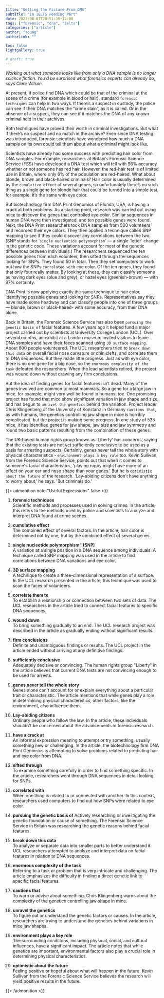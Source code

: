 ```yaml
---
title: "Getting the Picture From DNA"
subtitle: "in IELTS Reading Part"
date: 2023-08-07T20:51:36+12:00
tags: ["forensic", "dna", "ielts"]
categories: ["article"]
author: "Young"
authorLink: ""

toc: false
lightgallery: true

# draft: true
---
```


_Working out what someone looks like from only a DNA sample is no longer science fiction. You'd be surprised what forensics experts can already do, says Clare Wilson._

<!--more-->

At present, if police find DNA which could be that of the criminal at the scene of a crime (for example in blood or hair), standard `forensic techniques` can help in two ways. If there’s a suspect in custody, the police can see if their DNA matches the “crime stain”, as it is called. Or in the absence of a suspect, they can see if it matches the DNA of any known criminal held in their archives.

Both techniques have proved their worth in criminal investigations. But what if there’s no suspect and no match in the archive? Even since DNA testing was introduced, forensic scientists have wondered how much a DNA sample on its own could tell them about what a criminal might look like.

Scientists have already had some success with predicting hair color from DNA samples. For example, researchers at Britain’s Forensic Science Service (FSS) have developed a DNA test which will tell with 98% accuracy whether or not someone has red hair. However, the red-hair test is of limited use in Britain, where only 6% of the population are red-haired. What about blonde, brown and black-haired criminals? Hair color is usually determined by the `cumulative effect` of several genes, so unfortunately there’s no such thing as a single gene for blonde hair that could be turned into a simple test, for example. It’s the same with eye color.

But biotechnology firm DNA Print Genomics of Florida, USA, is having a crack at both problems. As a starting point, research was carried out using mice to discover the genes that controlled eye color. Similar sequences in human DNA were then investigated, and ten possible genes were found. Next, the DNA Print researchers took DNA samples from 500 volunteers and recorded their eye colors. They then applied a technique called SNP mapping to see if they could discover any correlations between the two. (SNP stands for '`single nucleotide polymorphism`' — a single ‘letter’ change in the genetic code. These variations account for most of the genetic differences between individuals.) The researchers sequenced the ten possible genes from each volunteer, then sifted through the sequences looking for SNPs. They found 50 in total. Then they set computers to work out how the SNPs `correlated with` eye color. Of the ten genes, they found that only four really matter. By looking at these, they can classify someone as having dark eyes (blue and grey), or hazel eyes (greenish-brown) — with 97% certainty.

DNA Print is now applying exactly the same technique to hair color, identifying possible genes and looking for SNPs. Representatives say they have made some headway and can classify people into one of three groups — blonde, brown or black-haired- with some accuracy, from their DNA alone.

Back in Britain, the Forensic Science Service has also been `pursuing the genetic basis of` facial features. A few years ago it helped fund a major project carried out by scientists at University College London (UCL). Over several months, an exhibit at a London museum invited visitors to leave DNA samples and have their faces scanned using `3D surface mapping`. About 600 people volunteered. The UCL researchers tried to `break down this data` on overall facial nose curvature or chin clefts, and correlate them to DNA sequences. But they made little progress. Just as with eye color, there is no one gene for a big nose, so the `enormous complexity of the task` defeated the researchers. When the lead scientists retired, the project was wound down without drawing any firm conclusions.

But the idea of finding genes for facial features isn’t dead. Many of the genes involved are common to most mammals. So a gene for a large jaw in mice, for example, might very well be found in humans, too. One promising project has found that mice show significant variation in jaw shape and size, and has begun to `unravel the genetics` behind the variation. Project leader Chris Klingenberg of the University of Konstanz in Germany `cautions that`, as with humans, the genetics controlling jaw shape in mice is horribly complicated, but the project is making some progress. In one study of 535 mice, it has identified genes for jaw shape, jaw size and jaw symmetry and round two basic patterns resulting from the combination of these genes.

The UK-based human rights group known as 'Liberty' has concerns, saying that the existing tests are not yet sufficiently conclusive to be used as a basis for arresting suspects. Certainly, genes never tell the whole story with physical characteristics - `environment plays a key role` too. Kevin Sullivan, from the Forensic Science Service, points out that when it comes to someone's facial characteristics, 'playing rugby might have more of an effect on your ear and nose shape than your genes.' But he is `optimistic about the future` of the research. 'Lay-abiding citizens don't have anything to worry about,' he says. 'But criminals do.'


{{< admonition note "Useful Expressions" false >}}
1. **forensic techniques**  
Scientific methods and processes used in solving crimes. In the article, this refers to the methods used by police and scientists to analyze and interpret DNA found at crime scenes.

1. **cumulative effect**   
The combined effect of several factors. In the article, hair color is determined not by one, but by the combined effect of several genes.

1. **single nucleotide polymorphism" (SNP)**   
A variation at a single position in a DNA sequence among individuals. A technique called SNP mapping was used in the article to find correlations between DNA variations and eye color.

1. **3D surface mapping**   
A technique to create a three-dimensional representation of a surface. In the UCL research presented in the article, this technique was used to scan the faces of volunteers.

1. **correlate them to**   
To establish a relationship or connection between two sets of data. The UCL researchers in the article tried to connect facial features to specific DNA sequences.

1. **wound down**  
To bring something gradually to an end. The UCL research project was described in the article as gradually ending without significant results.

1. **firm conclusions**  
Definite and unambiguous findings or results. The UCL project in the article ended without arriving at any definitive findings.

1. **sufficiently conclusive**  
Adequately decisive or convincing. The human rights group "Liberty" in the article believes that current DNA tests are not convincing enough to be used for arrests.

1. **genes never tell the whole story**   
Genes alone can't account for or explain everything about a particular trait or characteristic. The article mentions that while genes play a role in determining physical characteristics, other factors, like the environment, also influence them.

1. **Lay-abiding citizens**  
Ordinary people who follow the law. In the article, these individuals shouldn't be concerned about the advancements in forensic research.

1. **have a crack at**  
An informal expression meaning to attempt or try something, usually something new or challenging. In the article, the biotechnology firm DNA Print Genomics is attempting to solve problems related to predicting hair and eye color from DNA.

1. **sifted through**  
To examine something carefully in order to find something specific. In the article, researchers went through DNA sequences in detail looking for SNPs.

1. **correlated with**   
When one thing is related to or connected with another. In this context, researchers used computers to find out how SNPs were related to eye color.

1. **pursuing the genetic basis of** 
Actively researching or investigating the genetic foundation or cause of something. The Forensic Science Service in Britain was researching the genetic reasons behind facial features.

1. **break down this data**  
To analyze or separate data into smaller parts to better understand it. UCL researchers attempted to analyze and interpret data on facial features in relation to DNA sequences.

1. **enormous complexity of the task**  
Referring to a task or problem that is very intricate and challenging. The article emphasizes the difficulty in finding a direct genetic link to specific facial features.

1. **cautions that**  
To warn or advise about something. Chris Klingenberg warns about the complexity of the genetics controlling jaw shape in mice.

1. **unravel the genetics**  
To figure out or understand the genetic factors or causes. In the article, researchers are trying to understand the genetics behind variations in mice jaw shapes.

1. **environment plays a key role**  
The surrounding conditions, including physical, social, and cultural influences, have a significant impact. The article notes that while genetics are important, environmental factors also play a crucial role in determining physical characteristics.

1. **optimistic about the future**  
Feeling positive or hopeful about what will happen in the future. Kevin Sullivan from the Forensic Science Service believes the research will yield positive results in the future.

{{< /admonition >}}